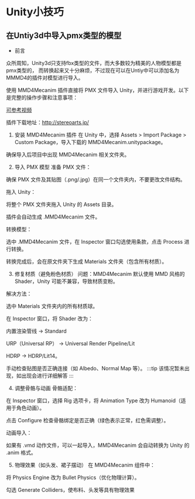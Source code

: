 # Unity小技巧

## 在Untiy3d中导入pmx类型的模型
- 前言

众所周知，Unity3d只支持fbx类型的文件，而大多数较为精美的人物模型都是pmx类型的，
而转换起来又十分麻烦，不过现在可以在Untiy中可以添加名为MMMD4的插件对模型进行导入。

使用 MMD4Mecanim 插件直接将 PMX 文件导入 Unity，并进行游戏开发。以下是完整的操作步骤和注意事项：

[可参考视频](https://www.bilibili.com/video/BV1i14y1j7eF/?spm_id_from=333.1007.top_right_bar_window_history.content.click&vd_source=b3c97e3d2220b29b554866d21d02bd09)

插件下载地址：http://stereoarts.jp/

1. 安装 MMD4Mecanim 插件
在 Unity 中，选择 Assets > Import Package > Custom Package，导入下载的 MMD4Mecanim.unitypackage。

确保导入后项目中出现 MMD4Mecanim 相关文件夹。

2. 导入 PMX 模型
准备 PMX 文件：

确保 PMX 文件及其贴图（.png/.jpg）在同一个文件夹内，不要更改文件结构。

拖入 Unity：

将整个 PMX 文件夹拖入 Unity 的 Assets 目录。

插件会自动生成 .MMD4Mecanim 文件。

转换模型：

选中 .MMD4Mecanim 文件，在 Inspector 窗口勾选使用条款，点击 Process 进行转换。

转换完成后，会在原文件夹下生成 Materials 文件夹（包含所有材质）。

3. 修复材质（避免粉色材质）
问题：MMD4Mecanim 默认使用 MMD 风格的 Shader，Unity 可能不兼容，导致材质变粉。

解决方法：

选中 Materials 文件夹内的所有材质球。

在 Inspector 窗口，将 Shader 改为：

内置渲染管线 → Standard

URP（Universal RP） → Universal Render Pipeline/Lit

HDRP → HDRP/Lit14。

手动检查贴图是否正确连接（如 Albedo、Normal Map 等）。
:::tip
该情况暂未出现，如出现会进行详细解答
:::

4. 调整骨骼与动画
骨骼适配：

在 Inspector 窗口，选择 Rig 选项卡，将 Animation Type 改为 Humanoid（适用于角色动画）。

点击 Configure 检查骨骼绑定是否正确（绿色表示正常，红色需调整）。

动画导入：

如果有 .vmd 动作文件，可以一起导入，MMD4Mecanim 会自动转换为 Unity 的 .anim 格式。

5. 物理效果（如头发、裙子摆动）
在 MMD4Mecanim 组件中：

将 Physics Engine 改为 Bullet Physics（优化物理计算）。

勾选 Generate Colliders，使布料、头发等具有物理效果